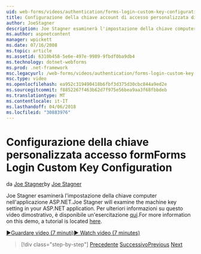 ```yaml
---
uid: web-forms/videos/authentication/forms-login-custom-key-configuration
title: Configurazione della chiave account di accesso personalizzata di form | Documenti Microsoft
author: JoeStagner
description: Joe Stagner esaminerà l'impostazione della chiave computer nell'applicazione ASP.NET. Per ulteriori informazioni su questa demo, un'esercitazione è disponibile in.
ms.author: aspnetcontent
manager: wpickett
ms.date: 07/16/2008
ms.topic: article
ms.assetid: 6310b458-5e6e-497e-9989-9fbdf0ba9db4
ms.technology: dotnet-webforms
ms.prod: .net-framework
msc.legacyurl: /web-forms/videos/authentication/forms-login-custom-key-configuration
msc.type: video
ms.openlocfilehash: ea952c319490418b6fbf3d375d30cbc844a9ed2e
ms.sourcegitcommit: f8852267f463b62d7f975e56bea9aa3f68fbbdeb
ms.translationtype: MT
ms.contentlocale: it-IT
ms.lasthandoff: 04/06/2018
ms.locfileid: "30883976"
---
```

<a name="forms-login-custom-key-configuration"></a><span data-ttu-id="38262-104">Configurazione della chiave personalizzata accesso form</span><span class="sxs-lookup"><span data-stu-id="38262-104">Forms Login Custom Key Configuration</span></span>
====================
<span data-ttu-id="38262-105">da [Joe Stagner](https://github.com/JoeStagner)</span><span class="sxs-lookup"><span data-stu-id="38262-105">by [Joe Stagner](https://github.com/JoeStagner)</span></span>

<span data-ttu-id="38262-106">Joe Stagner esaminerà l'impostazione della chiave computer nell'applicazione ASP.NET.</span><span class="sxs-lookup"><span data-stu-id="38262-106">Joe Stagner will examine the machine key setting in your ASP.NET application.</span></span> <span data-ttu-id="38262-107">Per ulteriori informazioni su questo video dimostrativo, è disponibile un'esercitazione [qui](../../overview/older-versions-security/introduction/forms-authentication-configuration-and-advanced-topics-vb.md).</span><span class="sxs-lookup"><span data-stu-id="38262-107">For more information on this demo, a tutorial is located [here](../../overview/older-versions-security/introduction/forms-authentication-configuration-and-advanced-topics-vb.md).</span></span>

[<span data-ttu-id="38262-108">&#9654;Guardare video (7 minuti)</span><span class="sxs-lookup"><span data-stu-id="38262-108">&#9654; Watch video (7 minutes)</span></span>](https://channel9.msdn.com/Blogs/ASP-NET-Site-Videos/forms-login-custom-key-configuration)

> [!div class="step-by-step"]
> <span data-ttu-id="38262-109">[Precedente](asp-forms-login-relocation.md)
> [Successivo](add-custom-data-to-the-authentication-method.md)</span><span class="sxs-lookup"><span data-stu-id="38262-109">[Previous](asp-forms-login-relocation.md)
[Next](add-custom-data-to-the-authentication-method.md)</span></span>
